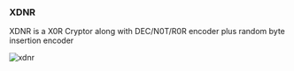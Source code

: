 ### XDNR

XDNR is a X0R Cryptor along with DEC/N0T/R0R encoder plus random byte insertion encoder


![xdnr](https://user-images.githubusercontent.com/12726776/163715727-b03b23ec-b501-4df4-8759-734790904649.gif)

